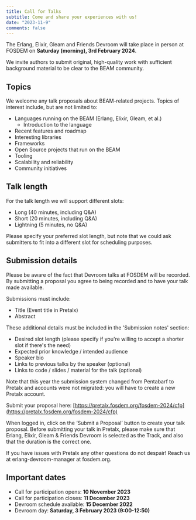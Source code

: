 ```yaml
---
title: Call for Talks
subtitle: Come and share your experiences with us!
date: "2023-11-9"
comments: false
---
```


<!--
{{% center %}}
⚠️ _The Call for Talks has officially ended. You can find the final schedule [here](/schedule)_ ⚠️
{{% /center %}}
-->

The Erlang, Elixir, Gleam and Friends Devroom will take place in person at FOSDEM on **Saturday (morning), 3rd February 2024**.

We invite authors to submit original, high-quality work with sufficient background material to be clear to the BEAM community.

## Topics

We welcome any talk proposals about BEAM-related projects. Topics of interest include, but are not limited to:
  - Languages running on the BEAM (Erlang, Elixir, Gleam, et al.)
      - Introduction to the language
  - Recent features and roadmap
  - Interesting libraries
  - Frameworks
  - Open Source projects that run on the BEAM
  - Tooling
  - Scalability and reliability
  - Community initiatives

## Talk length

For the talk length we will support different slots:
  - Long (40 minutes, including Q&A)
  - Short (20 minutes, including Q&A)
  - Lightning (5 minutes, no Q&A)

Please specify your preferred slot length, but note that we could ask submitters to fit into a different slot for scheduling purposes.

## Submission details

Please be aware of the fact that Devroom talks at FOSDEM will be recorded. By submitting a proposal you agree to being recorded and to have your talk made available.

Submissions must include:
  - Title (Event title in Pretalx)
  - Abstract

These additional details must be included in the 'Submission notes' section:

  - Desired slot length (please specify if you're willing to accept a shorter slot if there's the need)
  - Expected prior knowledge / intended audience
  - Speaker bio
  - Links to previous talks by the speaker (optional)
  - Links to code / slides / material for the talk (optional)

Note that this year the submission system changed from Pentabarf to Pretalx and accounts were not migrated: you will have to create a new Pretalx account.

Submit your proposal here: [https://pretalx.fosdem.org/fosdem-2024/cfp](https://pretalx.fosdem.org/fosdem-2024/cfp)

When logged in, click on the ‘Submit a Proposal’ button to create your talk proposal. Before submitting your talk in Pretalx, please make sure that Erlang, Elixir, Gleam & Friends Devroom is selected as the Track, and also that the duration is the correct one.

If you have issues with Pretalx any other questions do not despair! Reach us at erlang-devroom-manager at fosdem.org.

## Important dates

  - Call for participation opens: **10 November 2023**
  - Call for participation closes: **11 December 2023**
  - Devroom schedule available: **15 December 2022**
  - Devroom day: **Saturday, 3 February 2023 (9:00-12:50)**
